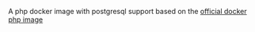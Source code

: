 A php docker image with postgresql support based on the [official docker php image](https://hub.docker.com/_/php)

